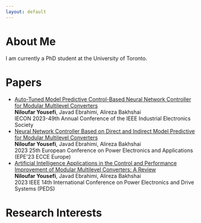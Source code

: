 ```yaml
---
layout: default
---
```

# About Me

I am currently a PhD student at the University of Toronto.

# Papers
<ul>
  <li>
    <a href="https://ieeexplore.ieee.org/abstract/document/10312231">Auto-Tuned Model Predictive Control-Based Neural Network Controller for Modular Multilevel Converters</a><br>
    <b>Niloufar Yousefi</b>, Javad Ebrahimi, Alireza Bakhshai<br>
    IECON 2023-49th Annual Conference of the IEEE Industrial Electronics Society
  </li>

  <li>
    <a href="https://ieeexplore.ieee.org/abstract/document/10264657">Neural Network Controller Based on Direct and Indirect Model Predictive for Modular Multilevel Converters</a><br>
    <b>Niloufar Yousefi</b>, Javad Ebrahimi, Alireza Bakhshai<br>
    2023 25th European Conference on Power Electronics and Applications (EPE'23 ECCE Europe)
  </li>

  <li>
    <a href="https://ieeexplore.ieee.org/abstract/document/10246700">Artificial Intelligence Applications in the Control and Performance Improvement of Modular Multilevel Converters: A Review</a><br>
    <b>Niloufar Yousefi</b>, Javad Ebrahimi, Alireza Bakhshai<br>
    2023 IEEE 14th International Conference on Power Electronics and Drive Systems (PEDS)
  </li>
</ul>

# Research Interests
